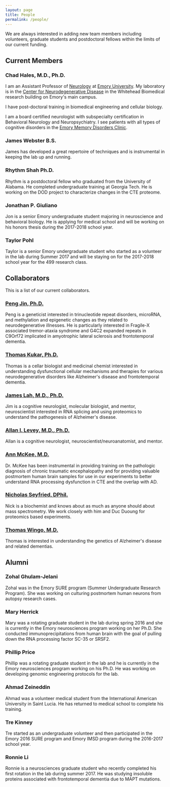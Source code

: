 ```yaml
---
layout: page
title: People
permalink: /people/
---
```


We are always interested in adding new team members including volunteers, graduate students and postdoctoral fellows within the limits of our current funding.

## **Current Members**

### Chad Hales, M.D., Ph.D.

I am an Assistant Professor of [Neurology](http://www.neurology.emory.edu/) at [Emory University](http://www.emory.edu/). My laboratory is in the [Center for Neurodegenerative Disease](http://cnd.emory.edu/) in the Whitehead Biomedical research building on Emory's main campus.

I have post-doctoral training in biomedical engineering and cellular biology.

I am a board certified neurologist with subspecialty certification in Behavioral Neurology and Neuropsychiatry. I see patients with all types of cognitive disorders in the [Emory Memory Disorders Clinic](http://alzheimers.emory.edu/).

### James Webster B.S.

James has developed a great repertoire of techniques and is instrumental in keeping the lab up and running.

### Rhythm Shah Ph.D.

Rhythm is a postdoctoral fellow who graduated from the University of Alabama. He completed undergraduate training at Georgia Tech.  He is working on the DOD project to characterize changes in the CTE proteome. 

### Jonathan P. Giuliano

Jon is a senior Emory undergraduate student majoring in neuroscience and behavioral biology. He is applying for medical school and will be working on his honors thesis during the 2017-2018 school year.

### Taylor Pohl

Taylor is a senior Emory undergraduate student who started as a volunteer in the lab during Summer 2017 and will be staying on for the 2017-2018 school year for the 499 research class.


## **Collaborators**

This is a list of our current collaborators.


### [Peng Jin, Ph.D.](http://genetics.emory.edu/faculty/faculty.php?facultyid=124)

Peng is a geneticist interested in trinucleotide repeat disorders, microRNA, and methylation and epigenetic changes as they related to neurodegenerative illnesses. He is particularly interested in Fragile-X associated tremor-ataxia syndrome and G4C2 expanded repeats in C9Orf72 implicated in amyotrophic lateral sclerosis and frontotemporal dementia.

### [Thomas Kukar, Ph.D.](http://http://www.pharm.emory.edu/tkukar/research.html)

Thomas is a cellar biologist and medicinal chemist interested in understanding dysfunctional cellular mechanisms and therapies for various neurodegenerative disorders like Alzheimer's disease and frontotemporal dementia.

### [James Lah, M.D., Ph.D.](http://neurology.emory.edu/faculty/cognitive/lah_james.html)

Jim is a cognitive neurologist, molecular biologist, and mentor, neuroscientist interested in RNA splicing and using proteomics to understand the pathogenesis of Alzheimer's disease.

### [Allan I. Levey, M.D., Ph.D.](http://neurology.emory.edu/faculty/cognitive/levey_allan.html)

Allan is a cognitive neurologist, neuroscientist/neuroanatomist, and mentor.

### [Ann McKee, M.D.](http://http://www.bu.edu/cte/about/leadership/ann-mckee-md/)

Dr. McKee has been instrumental in providing training on the pathologic diagnosis of chronic traumatic encephalopathy and for providing valuable postmortem human brain samples for use in our experiments to better understand RNA processing dysfunction in CTE and the overlap with AD.

### [Nicholas Seyfried, DPhil.](http://proteox.genetics.emory.edu/emory/people.html)

Nick is a biochemist and knows about as much as anyone should about mass spectrometry. We work closely with him and Duc Duoung for proteomics based experiments.

### [Thomas Wingo, M.D.](http://wingolab.org)

Thomas is interested in understanding the genetics of Alzheimer's disease and related dementias.


## **Alumni**

### Zohal Ghulam-Jelani

Zohal was in the Emory SURE program (Summer Undergraduate Research Program). She was working on culturing postmortem human neurons from autopsy research cases.

### Mary Herrick

Mary was a rotating graduate student in the lab during spring 2016 and she is currently in the Emory neurosciences program working on her Ph.D. She conducted immunoprecipitations from human brain with the goal of pulling down the RNA processing factor SC-35 or SRSF2.

### Phillip Price

Phillip was a rotating graduate student in the lab and he is currently in the Emory neurosciences program working on his Ph.D. He was working on developing genomic engineering protocols for the lab.

### Ahmad Zeineddin

Ahmad was a volunteer medical student from the International American University in Saint Lucia. He has returned to medical school to complete his training.

### Tre Kinney

Tre started as an undergraduate volunteer and then participated in the Emory 2016 SURE program and Emory IMSD program during the 2016-2017 school year.

### Ronnie Li

Ronnie is a neurosciences graduate student who recently completed his first rotation in the lab during summer 2017. He was studying insoluble proteins associated with frontotemporal dementia due to MAPT mutations.
